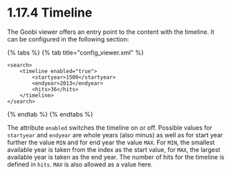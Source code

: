 # 1.17.4 Timeline

The Goobi viewer offers an entry point to the content with the timeline. It can be configured in the following section:

{% tabs %}
{% tab title="config_viewer.xml" %}
```markup
<search>
    <timeline enabled="true">
        <startyear>1500</startyear>
        <endyear>2013</endyear>
        <hits>36</hits>
    </timeline>
</search>
```
{% endtab %}
{% endtabs %}

The attribute `enabled` switches the timeline on or off. Possible values for `startyear` and `endyear` are whole years (also minus) as well as for start year further the value `MIN` and for end year the value `MAX`. For `MIN`, the smallest available year is taken from the index as the start value, for `MAX`, the largest available year is taken as the end year. The number of hits for the timeline is defined in `hits`. `MAX` is also allowed as a value here.
